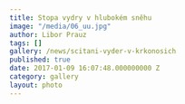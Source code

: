 ```yaml
---
title: Stopa vydry v hlubokém sněhu
image: "/media/06_uu.jpg"
author: Libor Prauz
tags: []
gallery: /news/scitani-vyder-v-krkonosich
published: true
date: 2017-01-09 16:07:48.000000000 Z
category: gallery
layout: photo
---
```

